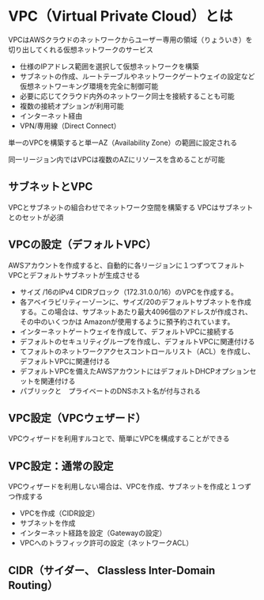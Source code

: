 # VPC（Virtual Private Cloud）とは
VPCはAWSクラウドのネットワークからユーザー専用の領域（りょういき）を切り出してくれる仮想ネットワークのサービス

- 仕様のIPアドレス範囲を選択して仮想ネットワークを構築
- サブネットの作成、ルートテーブルやネットワークゲートウェイの設定など仮想ネットワーキング環境を完全に制御可能
- 必要に応じてクラウド内外のネットワーク同士を接続することも可能
- 複数の接続オプションが利用可能
 - インターネット経由
 - VPN/専用線（Direct Connect）

単一のVPCを構築すると単一AZ（Availability Zone）の範囲に設定される

同一リージョン内ではVPCは複数のAZにリソースを含めることが可能

## サブネットとVPC
VPCとサブネットの組合わせでネットワーク空間を構築する
VPCはサブネットとのセットが必須

## VPCの設定（デフォルトVPC）
AWSアカウントを作成すると、自動的に各リージョンに１つずつてフォルトVPCとデフォルトサブネットが生成させる

- サイズ /16のIPv4 CIDRブロック（172.31.0.0/16）のVPCを作成する。
- 各アベイラビリティーゾーンに、サイズ/20のデフォルトサブネットを作成する。この場合は、サブネットあたり最大4096個のアドレスが作成され、その中のいくつかは Amazonが使用するように預予約されています。
- インターネットゲートウェイを作成して、デフォルトVPCに接続する
- デフォルトのセキュリティグループを作成し、デフォルトVPCに関連付ける
- てフォルトのネットワークアクセスコントロールリスト（ACL）を作成し、デフォルトVPCに関連付ける
- デフォルトVPCを備えたAWSアカウントにはデフォルトDHCPオプションセットを関連付ける
- パブリックと　プライベートのDNSホスト名が付与される

## VPC設定（VPCウェザード）
VPCウィザードを利用すルコとで、簡単にVPCを構成することができる

## VPC設定：通常の設定
 VPCウィザードを利用しない場合は、VPCを作成、サブネットを作成と１つずつ作成する
- VPCを作成（CIDR設定）
- サブネットを作成
- インターネット経路を設定（Gatewayの設定）
- VPCへのトラフィック許可の設定（ネットワークACL）

## CIDR（サイダー、 Classless Inter-Domain Routing）


